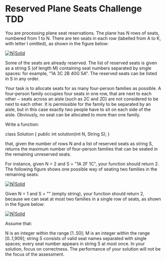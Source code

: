 # Reserved Plane Seats Challenge TDD

You are processing plane seat reservations. The plane has N rows of seats, numbered from 1 to N. There are ten seats in each row (labelled from A to K, with letter I omitted), as shown in the figure below:

[![N|Solid](https://cldup.com/dTxpPi9lDf.thumb.png)](https://nodesource.com/products/nsolid)

Some of the seats are already reserved. The list of reserved seats is given as a string S (of length M) containing seat numbers separated by single spaces: for example, "1A 3C 2B 40G 5A". The reserved seats can be listed in S in any order.

Your task is to allocate seats for as many four-person families as possible. A four-person family occupies four seats in one row, that are next to each other − seats across an aisle (such as 2C and 2D) are not considered to be next to each other. It is permissible for the family to be separated by an aisle, but in this case exactly two people have to sit on each side of the aisle. Obviously, no seat can be allocated to more than one family.

Write a function:

class Solution { public int solution(int N, String S); }

that, given the number of rows N and a list of reserved seats as string S, returns the maximum number of four-person families that can be seated in the remaining unreserved seats.

For instance, given N = 2 and S = "1A 2F 1C", your function should return 2. The following figure shows one possible way of seating two families in the remaining seats:

[![N|Solid](https://cldup.com/dTxpPi9lDf.thumb.png)](https://nodesource.com/products/nsolid)

Given N = 1 and S = "" (empty string), your function should return 2, because we can seat at most two families in a single row of seats, as shown in the figure below:

[![N|Solid](https://cldup.com/dTxpPi9lDf.thumb.png)](https://nodesource.com/products/nsolid)

Assume that:

N is an integer within the range [1..50];
M is an integer within the range [0..1,909];
string S consists of valid seat names separated with single spaces;
every seat number appears in string S at most once.
In your solution, focus on correctness. The performance of your solution will not be the focus of the assessment.